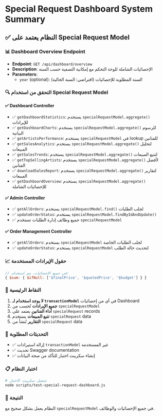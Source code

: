 # Special Request Dashboard System Summary

## ✅ النظام يعتمد على Special Request Model

### 📊 Dashboard Overview Endpoint
- **Endpoint**: `GET /api/dashboard/overview`
- **Description**: الإحصائيات الشاملة للوحة التحكم مع إمكانية التصفية حسب السنة
- **Parameters**: 
  - `year` (optional): السنة المطلوبة للإحصائيات (افتراضي: السنة الحالية)

### 🔍 التحقق من استخدام Special Request Model

#### ✅ Dashboard Controller
- ✅ `getDashboardStatistics`: يستخدم `specialRequestModel.aggregate()` للإيرادات
- ✅ `getDashboardCharts`: يستخدم `specialRequestModel.aggregate()` للرسوم البيانية
- ✅ `getArtistsPerformance`: يستخدم `specialRequestModel` في lookup للفنانين
- ✅ `getSalesAnalytics`: يستخدم `specialRequestModel.aggregate()` لتحليل المبيعات
- ✅ `getSalesTrends`: يستخدم `specialRequestModel.aggregate()` لتتبع المبيعات
- ✅ `getTopSellingArtists`: يستخدم `specialRequestModel.aggregate()` لأفضل الفنانين
- ✅ `downloadSalesReport`: يستخدم `specialRequestModel.aggregate()` لتقارير المبيعات
- ✅ `getDashboardOverview`: يستخدم `specialRequestModel.aggregate()` للإحصائيات الشاملة

#### ✅ Admin Controller
- ✅ `getAllOrders`: يستخدم `specialRequestModel.find()` لجلب الطلبات
- ✅ `updateOrderStatus`: يستخدم `specialRequestModel.findByIdAndUpdate()`
- ✅ جميع وظائف إدارة الطلبات تستخدم `specialRequestModel`

#### ✅ Order Management Controller
- ✅ `getAllOrders`: يستخدم `specialRequestModel` لجلب الطلبات الخاصة
- ✅ `updateOrderStatus`: يستخدم `specialRequestModel` لتحديث حالة الطلب

### 📈 حقول الإيرادات المستخدمة
```javascript
// في جميع الإحصائيات، يتم استخدام:
{ $sum: { $ifNull: ['$finalPrice', '$quotedPrice', '$budget'] } }
```

### 🎯 النقاط الرئيسية
1. **لا يوجد استخدام لـ `transactionModel`** في أي من إحصائيات Dashboard
2. **جميع الإيرادات** تُحسب من `specialRequestModel`
3. **أداء الفنانين** يعتمد على `specialRequest` records
4. **تتبع المبيعات** يستخدم `specialRequest` data
5. **التقارير** تُنشأ من `specialRequest` data

### 🔧 التحديثات المطلوبة
- ✅ إزالة استيرادات `transactionModel` غير المستخدمة
- ✅ تحديث Swagger documentation
- ✅ إنشاء سكريبت اختبار للتأكد من صحة البيانات

### 📋 اختبار النظام
```bash
# تشغيل سكريبت الاختبار
node scripts/test-special-request-dashboard.js
```

### 🎉 النتيجة
النظام يعمل بشكل صحيح مع `specialRequestModel` في جميع الإحصائيات والوظائف. 